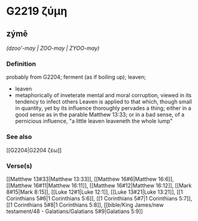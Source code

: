 # G2219 ζύμη

## zýmē

_(dzoo'-may | ZOO-may | ZYOO-may)_

### Definition

probably from G2204; ferment (as if boiling up); leaven; 

- leaven
- metaphorically of inveterate mental and moral corruption, viewed in its tendency to infect others Leaven is applied to that which, though small in quantity, yet by its influence thoroughly pervades a thing; either in a good sense as in the parable Matthew 13:33; or in a bad sense, of a pernicious influence, &quot;a little leaven leaveneth the whole lump&quot;

### See also

[[G2204|G2204 ζέω]]

### Verse(s)

[[Matthew 13#33|Matthew 13:33]], [[Matthew 16#6|Matthew 16:6]], [[Matthew 16#11|Matthew 16:11]], [[Matthew 16#12|Matthew 16:12]], [[Mark 8#15|Mark 8:15]], [[Luke 12#1|Luke 12:1]], [[Luke 13#21|Luke 13:21]], [[1 Corinthians 5#6|1 Corinthians 5:6]], [[1 Corinthians 5#7|1 Corinthians 5:7]], [[1 Corinthians 5#8|1 Corinthians 5:8]], [[bible/King James/new testament/48 - Galatians/Galatians 5#9|Galatians 5:9]]